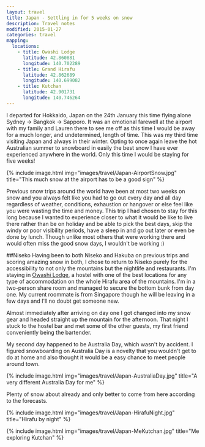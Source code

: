 ```yaml
---
layout: travel
title: Japan - Settling in for 5 weeks on snow
description: Travel notes
modified: 2015-01-27
categories: travel
mapping:
  locations:
    - title: Owashi Lodge
      latitude: 42.860881
      longitude: 140.702289
    - title: Grand Hirafu
      latitude: 42.862689
      longitude: 140.699082
    - title: Kutchan
      latitude: 42.901731
      longitude: 140.746264
---
```


I departed for Hokkaido, Japan on the 24th January this time flying alone Sydney → Bangkok → Sapporo. It was an emotional farewell at the airport with my family and Lauren there to see me off as this time I would be away for a much longer, and undetermined, length of time. This was my third time visiting Japan and always in their winter. Opting to once again leave the hot Australian summer to snowboard in easily the best snow I have ever experienced anywhere in the world. Only this time I would be staying for five weeks!

{% include image.html img="images/travel/Japan-AirportSnow.jpg" title="This much snow at the airport has to be a good sign" %}

Previous snow trips around the world have been at most two weeks on snow and you always felt like you had to go out every day and all day regardless of weather, conditions, exhaustion or hangover or else feel like you were wasting the time and money. This trip I had chosen to stay for this long because I wanted to experience closer to what it would be like to live there rather than be on holiday and be able to pick the best days, skip the windy or poor visibility periods, have a sleep in and go out later or even be done by lunch. Though unlike most others that were working there and would often miss the good snow days, I wouldn't be working :)

##Niseko
Having been to both Niseko and Hakuba on previous trips and scoring amazing snow in both, I chose to return to Niseko purely for the accessibility to not only the mountains but the nightlife and restaurants. I'm staying in [Owashi Lodge](http://owashilodge.com), a hostel with one of the best locations for any type of accommodation on the whole Hirafu area of the mountains. I'm in a two-person share room and managed to secure the bottom bunk from day one. My current roommate is from Singapore though he will be leaving in a few days and I'll no doubt get someone new. 

Almost immediately after arriving on day one I got changed into my snow gear and headed straight up the mountain for the afternoon. That night I stuck to the hostel bar and met some of the other guests, my first friend conveniently being the bartender.

My second day happened to be Australia Day, which wasn't by accident. I figured snowboarding on Australia Day is a novelty that you wouldn't get to do at home and also thought it would be a easy chance to meet people around town.

{% include image.html img="images/travel/Japan-AustraliaDay.jpg" title="A very different Australia Day for me" %}

Plenty of snow about already and only better to come from here according to the forecasts.

{% include image.html img="images/travel/Japan-HirafuNight.jpg" title="Hirafu by night" %}

{% include image.html img="images/travel/Japan-MeKutchan.jpg" title="Me exploring Kutchan" %}